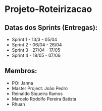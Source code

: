 # Projeto-Roteirizacao


  
 ## Datas dos Sprints (Entregas):
 
* Sprint 1 - 13/3 - 05/04
* Sprint 2 - 06/04 - 26/04
* Sprint 3 - 27/04 - 17/05
* Sprint 4 - 18/05 - 07/06

## Membros:
  * PO: Janna 
  * Master Project: João Pedro 
  * Reinaldo Siqueira Ramos 
  * Marcelo Rodolfo Pereira Batista
  * Rhuan
  
